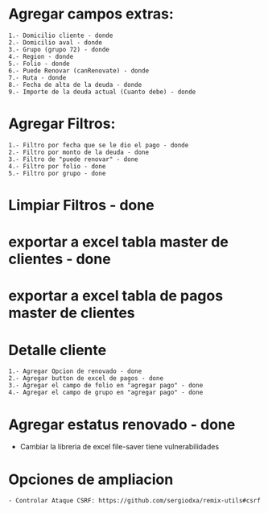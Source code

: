 # Agregar campos extras:
    1.- Domicilio cliente - donde
    2.- Domicilio aval - donde
    3.- Grupo (grupo 72) - donde
    4.- Region - donde
    5.- Folio - donde
    6.- Puede Renovar (canRenovate) - donde
    7.- Ruta - donde
    8.- Fecha de alta de la deuda - donde
    9.- Importe de la deuda actual (Cuanto debe) - donde

# Agregar Filtros:
    1.- Filtro por fecha que se le dio el pago - donde
    2.- Filtro por monto de la deuda - done
    3.- Filtro de "puede renovar" - done
    4.- Filtro por folio - done
    5.- Filtro por grupo - done

# Limpiar Filtros - done

# exportar a excel tabla master de clientes - done

# exportar a excel tabla de pagos master de clientes 

# Detalle cliente 
    1.- Agregar Opcion de renovado - done
    2.- Agregar button de excel de pagos - done
    3.- Agregar el campo de folio en "agregar pago" - done
    4.- Agregar el campo de grupo en "agregar pago" - done



# Agregar estatus renovado - done

- Cambiar la libreria de excel file-saver tiene vulnerabilidades


# Opciones de ampliacion
    - Controlar Ataque CSRF: https://github.com/sergiodxa/remix-utils#csrf
